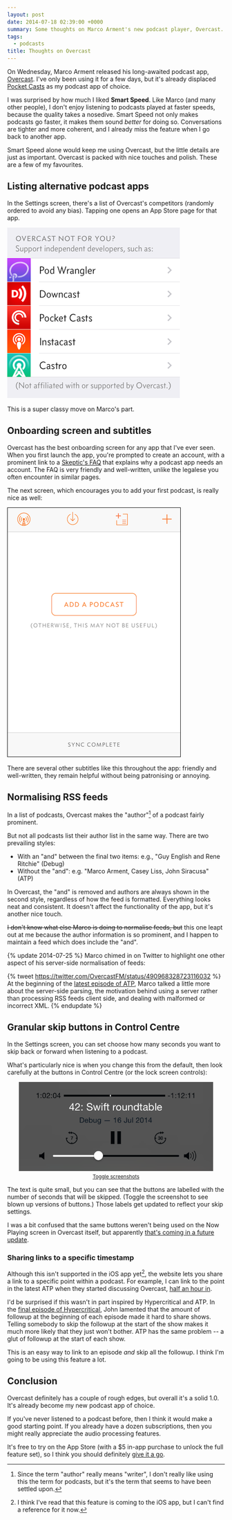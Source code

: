 ```yaml
---
layout: post
date: 2014-07-18 02:39:00 +0000
summary: Some thoughts on Marco Arment's new podcast player, Overcast.
tags:
  - podcasts
title: Thoughts on Overcast
---
```


On Wednesday, Marco Arment released his long-awaited podcast app, [Overcast](http://overcast.fm/). I've only been using it for a few days, but it's already displaced [Pocket Casts](http://www.shiftyjelly.com/pocketcasts) as my podcast app of choice.

I was surprised by how much I liked **Smart Speed**. Like Marco (and many other people), I don't enjoy listening to podcasts played at faster speeds, because the quality takes a nosedive. Smart Speed not only makes podcasts go faster, it makes them sound *better* for doing so. Conversations are tighter and more coherent, and I already miss the feature when I go back to another app.

Smart Speed alone would keep me using Overcast, but the little details are just as important. Overcast is packed with nice touches and polish. These are a few of my favourites.

## Listing alternative podcast apps

In the Settings screen, there's a list of Overcast's competitors (randomly ordered to avoid any bias).
Tapping one opens an App Store page for that app.

<img src="/images/2014/overcast-competitors.png" alt="Overcast not for you? Support independent developers, such as Pod Wrangler, Downcast, Pocket Casts, Instacast and Castro.">

This is a super classy move on Marco's part.

## Onboarding screen and subtitles

Overcast has the best onboarding screen for any app that I've ever seen. When you first launch the app, you're prompted to create an account, with a prominent link to a [Skeptic's FAQ][skeptic] that explains why a podcast app needs an account. The FAQ is very friendly and well-written, unlike the legalese you often encounter in similar pages.

[skeptic]: https://overcast.fm/skeptics_faq

The next screen, which encourages you to add your first podcast, is really nice as well:

<img src="/images/2014/overcast-onboarding.png" alt="A screenshot of Overcast with a large button 'Add a Podcast' and the subtitle '(Otherwise, this may not be useful)'">

There are several other subtitles like this throughout the app: friendly and well-written, they remain helpful without being patronising or annoying.

## Normalising RSS feeds

In a list of podcasts, Overcast makes the "author"[^1] of a podcast fairly prominent.

But not all podcasts list their author list in the same way. There are two prevailing styles:

* With an "and" between the final two items: e.g., "Guy English and Rene Ritchie" (Debug)
* Without the "and": e.g. "Marco Arment, Casey Liss, John Siracusa" (ATP)

In Overcast, the "and" is removed and authors are always shown in the second style, regardless of how the feed is formatted. Everything looks neat and consistent. It doesn't affect the functionality of the app, but it's another nice touch.

<s>I don't know what else Marco is doing to normalise feeds, but</s> this one leapt out at me because the author information is so prominent, and I happen to maintain a feed which does include the "and".

{% update 2014-07-25 %}
  Marco chimed in on Twitter to highlight one other aspect of his server-side normalisation of feeds:

{% tweet https://twitter.com/OvercastFM/status/490968328723116032 %}
  At the beginning of the [latest episode of ATP](https://overcast.fm/podcasts/episode/2702410693577#t=226), Marco talked a little more about the server-side parsing, the motivation behind using a server rather than processing RSS feeds client side, and dealing with malformed or incorrect XML.
{% endupdate %}

[^1]: Since the term "author" really means "writer", I don't really like using this the term for podcasts, but it's the term that seems to have been settled upon.

## Granular skip buttons in Control Centre

In the Settings screen, you can set choose how many seconds you want to skip back or forward when listening to a podcast.

What's particularly nice is when you change this from the default, then look carefully at the buttons in Control Centre (or the lock screen controls):

<center>
  <div style="max-width: 450px"><img id="overcast_nooverlay" src="/images/2014/overcast-controls.png" alt="Screenshot of the Now Playing screen.">
  <img id="overcast_overlay" src="/images/2014/overcast-controls-overlay.png" style="display: none;" alt="Screenshot of the Now Playing screen, with the back/forward buttons magnified."></div>
  <small><a href="javascript: toggle_images()">Toggle screenshots</a></small>
</center>

The text is quite small, but you can see that the buttons are labelled with the number of seconds that will be skipped. (Toggle the screenshot to see blown up versions of buttons.) Those labels get updated to reflect your skip settings.

I was a bit confused that the same buttons weren't being used on the Now Playing screen in Overcast itself, but apparently [that's coming in a future update](https://twitter.com/OvercastFM/status/490341210024714240).

### Sharing links to a specific timestamp

Although this isn't supported in the iOS app yet[^2], the website lets you share a link to a specific point within a podcast. For example, I can link to the point in the latest ATP when they started discussing Overcast, [half an hour in](https://overcast.fm/podcasts/episode/2702294060402#t=1745).

I'd be surprised if this wasn't in part inspired by Hypercritical and ATP. In the [final episode of Hypercritical](http://5by5.tv/hypercritical/100), John lamented that the amount of followup at the beginning of each episode made it hard to share shows. Telling somebody to skip the followup at the start of the show makes it much more likely that they just won't bother. ATP has the same problem -- a glut of followup at the start of each show.

This is an easy way to link to an episode *and* skip all the followup. I think I'm going to be using this feature a lot.

[^2]: I think I've read that this feature is coming to the iOS app, but I can't find a reference for it now.

## Conclusion

Overcast definitely has a couple of rough edges, but overall it's a solid 1.0. It's already become my new podcast app of choice.

If you've never listened to a podcast before, then I think it would make a good starting point. If you already have a dozen subscriptions, then you might really appreciate the audio processing features.

It's free to try on the App Store (with a $5 in-app purchase to unlock the full feature set), so I think you should definitely [give it a go](https://itunes.apple.com/us/app/overcast-podcast-player/id888422857?mt=8).

<script>
function toggle_images() {
    var hidden = (window.getComputedStyle(document.getElementById("overcast_nooverlay"))).getPropertyValue("display");
    console.log(hidden);

    if (hidden !== "none") {
        var disp_noover = "none";
        var disp_over   = "";
    } else {
        var disp_noover = "";
        var disp_over   = "none";
    }

    document.getElementById("overcast_nooverlay").style.display = disp_noover;
    document.getElementById("overcast_overlay").style.display = disp_over;
}
</script>
